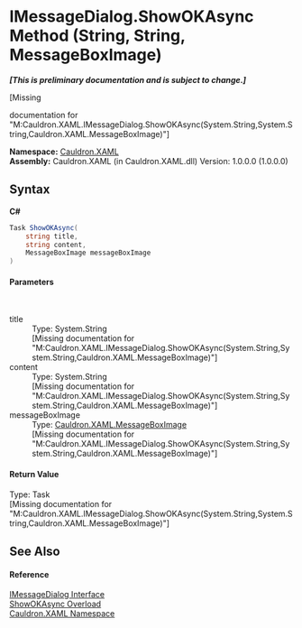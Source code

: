 # IMessageDialog.ShowOKAsync Method (String, String, MessageBoxImage)
 _**\[This is preliminary documentation and is subject to change.\]**_

\[Missing <summary> documentation for "M:Cauldron.XAML.IMessageDialog.ShowOKAsync(System.String,System.String,Cauldron.XAML.MessageBoxImage)"\]

**Namespace:**&nbsp;<a href="N_Cauldron_XAML">Cauldron.XAML</a><br />**Assembly:**&nbsp;Cauldron.XAML (in Cauldron.XAML.dll) Version: 1.0.0.0 (1.0.0.0)

## Syntax

**C#**<br />
``` C#
Task ShowOKAsync(
	string title,
	string content,
	MessageBoxImage messageBoxImage
)
```


#### Parameters
&nbsp;<dl><dt>title</dt><dd>Type: System.String<br />\[Missing <param name="title"/> documentation for "M:Cauldron.XAML.IMessageDialog.ShowOKAsync(System.String,System.String,Cauldron.XAML.MessageBoxImage)"\]</dd><dt>content</dt><dd>Type: System.String<br />\[Missing <param name="content"/> documentation for "M:Cauldron.XAML.IMessageDialog.ShowOKAsync(System.String,System.String,Cauldron.XAML.MessageBoxImage)"\]</dd><dt>messageBoxImage</dt><dd>Type: <a href="T_Cauldron_XAML_MessageBoxImage">Cauldron.XAML.MessageBoxImage</a><br />\[Missing <param name="messageBoxImage"/> documentation for "M:Cauldron.XAML.IMessageDialog.ShowOKAsync(System.String,System.String,Cauldron.XAML.MessageBoxImage)"\]</dd></dl>

#### Return Value
Type: Task<br />\[Missing <returns> documentation for "M:Cauldron.XAML.IMessageDialog.ShowOKAsync(System.String,System.String,Cauldron.XAML.MessageBoxImage)"\]

## See Also


#### Reference
<a href="T_Cauldron_XAML_IMessageDialog">IMessageDialog Interface</a><br /><a href="Overload_Cauldron_XAML_IMessageDialog_ShowOKAsync">ShowOKAsync Overload</a><br /><a href="N_Cauldron_XAML">Cauldron.XAML Namespace</a><br />